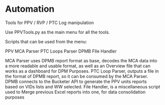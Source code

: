 # Automation
 Tools for PPV / RVP / PTC Log manipulation

 Use PPVTools.py as the main menu for all the tools.

Scripts that can be used from the menu:

 PPV MCA Parser
 PTC Loops Parser
 DPMB
 FIle Handler

MCA Parser uses DPMB report format as base, decodes the MCA data into a more readable and usable format, as well as an Overview file that can works as a dashboard for DPM Purposes.
PTC Loop Parser, outputs a file in the format of DPMB report, so it can be consumed by the MCA Parser.
DPMB connects to the Bucketer API to generate the PPV units reports based on VIDs lists and WW selected.
File Handler, is a miscellaneous script used to Merge previous Excel reports into one, for data consolidation purposes
